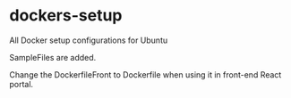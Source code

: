 # dockers-setup

All Docker setup configurations for Ubuntu

SampleFiles are added.

Change the DockerfileFront to Dockerfile when using it in front-end React portal.
